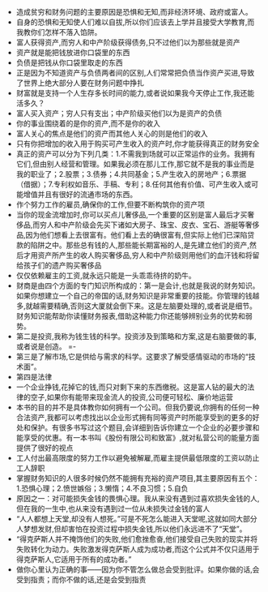 - 造成贫穷和财务问题的主要原因是恐惧和无知,而非经济环境、政府或富人。
- 自身的恐惧和无知使人们难以自拔,所以你们应该去上学并且接受大学教育,而我教你们怎样不落入馅阱。
- 富人获得资产,而穷人和中产阶级获得债务,只不过他们以为那些就是资产
- 资产就是能把钱放进你口袋里的东西
- 负债是把钱从你口袋里取走的东西
- 正是因为不知道资产与负债两者间的区别,人们常常把负债当作资产买进,导致了世界上绝大部分人要在财务问题中挣扎
- 财富就是支持一个人生存多长时间的能力,或者说如果我今天停止工作,我还能活多久？ 
- 富人买入资产；穷人只有支出；中产阶级买他们以为是资产的负债
- 你的事业围绕着的是你的资产,而不是你的收入
- 富人关心的焦点是他们的资产而其他人关心的则是他们的收入
- 只有你把增加的收入用于购买可产生收入的资产时,你才能获得真正的财务安全
- 真正的资产可以分为下列几类：1.不需我到场就可以正常运作的业务。我拥有它们,但由别人经营和管理。如果我必须在那儿工作,那它就不是我的事业而是我的职业了；2.股票；3.债券；4.共同基金；5.产生收入的房地产；6.票据（借据）；7.专利权如音乐、手稿、专利；8.任何其他有价值、可产生收入或可能增值并且有很好的流通市场的东西。 
- 作个努力工作的雇员,确保你的工作,但要不断构筑你的资产项
- 当你的现金流增加时,你可以买点儿奢侈品,一个重要的区别是富人最后才买奢侈品,而穷人和中产阶级会先买下诸如大房子、珠宝、皮衣、宝石、游艇等奢侈品,因为他们想看上去很富有。他们看上去的确很富有,但实际上他们已深陷贷款的陷阱之中。那些总有钱的人,那些能长期富裕的人,是先建立他们的资产,然后才用资产所产生的收人购买奢侈品,穷人和中产阶级则用他们的血汗钱和将留给孩子们的遗产购买奢侈品
- 仅仅依赖雇主的工资,就永远只能是一头乖乖待挤的奶牛。 
- 财商是由四个方面的专门知识所构成的：第一是会计,也就是我说的财务知识。如果你想建立一个自己的帝国的话,财务知识是非常重要的技能。你管理的钱越多,就越需要精确,否则这大厦就会倒下来。这是左脑要处理的,或者说是细节。财务知识能帮助你读懂财务报表,借助这种能力你还能够辨别业务的优势和弱势。 
- 第二是投资,我称为钱生钱的科学。投资涉及到策略和方案,这是右脑要做的事,或者说是创造。 =-
- 第三是了解市场,它是供给与需求的科学。这要求了解受感情驱动的市场的“技术面”。
- 第四是法律
- 一个企业挣钱,花掉它的钱,而只对剩下来的东西缴税。这是富人钻的最大的法律的空子,如果你有能带来现金流人的投资,公司便可轻松、廉价地运营
- 本书的目的并不是具体教你如何拥有一个公司。但我仍要说,你拥有的任何一种合法资产,我都可以考虑找出以企业形式拥有同等资产时所能享受到的更多的好处和保护。有很多书写过这个题目,会详细到告诉你建立一个企业的必要步骤和能享受的优惠。有一本书叫《股份有限公司和致富》,就对私营公司的能量方面提供了很好的视点
- 工人付出最高限度的努力工作以避免被解雇,而雇主提供最低限度的工资以防止工人辞职
- 掌握财务知识的人很多时候仍然不能拥有充裕的资产项目,其主要原因有五个：1.恐惧心理；2.愤世嫉俗；3.懒惰；4.不良习惯；5.自负
- 原因之一：对可能损失金钱的畏惧心理。我从来没有遇到过喜欢损失金钱的人,但在我的一生中,也从来没有遇到过一位从未损失过金钱的富人
- “人人都想上天堂,却没有人想死。”可是不死怎么能进入天堂呢,这就如同大部分人梦想发财,但却害怕在投资过程中损失金钱,所以他们永远进不了“天堂”。 
- “得克萨斯人并不掩饰他们的失败,他们愈挫愈奋,他们接受自己失败的现实并将失败转化为动力。失败激发得克萨斯人成为成功者,而这个公式并不仅只适用于得克萨斯人,它适用于所有的成功者。”
- 做你心里认为正确的事——因为你不管怎么做总会受到批评。如果你做的话,会受到指责；而你不做的话,还是会受到指责
